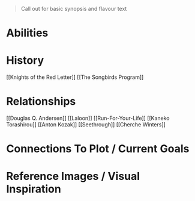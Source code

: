 > Call out for basic synopsis and flavour text

# Abilities

# History
[[Knights of the Red Letter]]
[[The Songbirds Program]]
# Relationships
[[Douglas Q. Andersen]]
[[Laloon]]
[[Run-For-Your-Life]]
[[Kaneko Torashirou]]
[[Anton Kozak]]
[[Seethrough]]
[[Cherche Winters]]
# Connections To Plot / Current Goals

# Reference Images / Visual Inspiration
